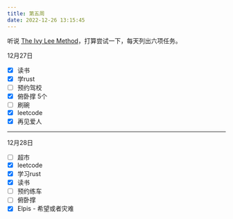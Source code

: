 ```yaml
---
title: 第五周
date: 2022-12-26 13:15:45
---
```

听说 [The Ivy Lee Method](https://jamesclear.com/ivy-lee)，打算尝试一下，每天列出六项任务。

12月27日

- [x] 读书
- [x] 学rust
- [ ] 预约驾校
- [x] 俯卧撑 5个
- [ ] 刷碗
- [x] leetcode
- [x] 再见爱人

---

12月28日

- [ ] 超市
- [x] leetcode
- [x] 学习rust
- [x] 读书
- [ ] 预约练车
- [ ] 俯卧撑
- [x] Elpis - 希望或者灾难